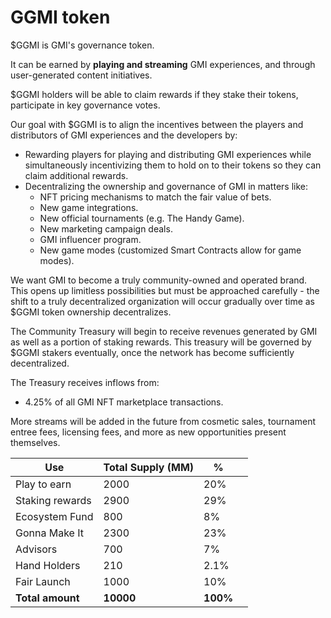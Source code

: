 # GGMI token

$GGMI is GMI's governance token.

It can be earned by **playing and streaming** GMI experiences, and through user-generated content initiatives.

$GGMI holders will be able to claim rewards if they stake their tokens, participate in key governance votes.

Our goal with $GGMI is to align the incentives between the players and distributors of GMI experiences and the developers by:

* Rewarding players for playing and distributing GMI experiences while simultaneously incentivizing them to hold on to their tokens so they can claim additional rewards.
* Decentralizing the ownership and governance of GMI in matters like:
  * NFT pricing mechanisms to match the fair value of bets.
  * New game integrations.
  * New official tournaments (e.g. The Handy Game).
  * New marketing campaign deals.
  * GMI influencer program.
  * New game modes (customized Smart Contracts allow for game modes).

We want GMI to become a truly community-owned and operated brand. This opens up limitless possibilities but must be approached carefully - the shift to a truly decentralized organization will occur gradually over time as $GGMI token ownership decentralizes.

The Community Treasury will begin to receive revenues generated by GMI as well as a portion of staking rewards. This treasury will be governed by $GGMI stakers eventually, once the network has become sufficiently decentralized.

The Treasury receives inflows from:

* 4.25% of all GMI NFT marketplace transactions.

More streams will be added in the future from cosmetic sales, tournament entree fees, licensing fees, and more as new opportunities present themselves.

| Use              | Total Supply (MM) | %        |   |
| ---------------- | ----------------- | -------- | - |
| Play to earn     | 2000              | 20%      |   |
| Staking rewards  | 2900              | 29%      |   |
| Ecosystem Fund   | 800               | 8%       |   |
| Gonna Make It    | 2300              | 23%      |   |
| Advisors         | 700               | 7%       |   |
| Hand Holders     | 210               | 2.1%     |   |
| Fair Launch      | 1000              | 10%      |   |
| **Total amount** | **10000**         | **100%** |   |
